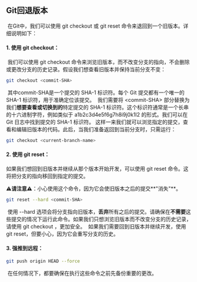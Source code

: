 ## Git回退版本

​	在Git中，我们可以使用 git checkout 或 git reset 命令来退回到一个旧版本。详细说明如下：

#### 1. 使用 git checkout：

​	我们可以使用 git checkout 命令来浏览旧版本，而不改变分支的指向，不会删除或更改分支的历史记录。假设我们想查看旧版本并保持当前分支不变：

````bash
git checkout <commit-SHA>
````
​	其中commit-SHA是一个提交的 SHA-1 标识符。每个 Git 提交都有一个唯一的 SHA-1 标识符，用于准确定位该提交。
​	我们需要将 &lt;commit-SHA&gt; 部分替换为我们**想要查看或切换到的**特定提交的 SHA-1 标识符。这个标识符通常是一个长串的十六进制字符，例如类似于 a1b2c3d4e5f6g7h8i9j0k1l2 的形式。我们可以在 Git 日志中找到提交的 SHA-1 标识符。
​	这样一来我们就可以浏览指定的提交，查看和编辑旧版本的代码。此后，当我们准备返回到当前分支时，只需运行：

````bash
git checkout <current-branch-name>
````



#### 2. 使用 git reset：

   如果我们想回到旧版本并继续从那个版本开始开发，可以使用 git reset 命令。这将把分支的指向移回到指定的提交。

⚠️**请注意**⚠️：小心使用这个命令，因为它会使旧版本之后的提交**"消失"**。

````bash
git reset --hard <commit-SHA>
````
​	使用 --hard 选项会将分支指向旧版本，**丢弃**所有之后的提交。请确保在**不需要**这些提交的情况下运行此命令。
​	如果我们只想浏览旧版本而不改变分支的历史记录，请使用 git checkout ，更加安全。
​	如果我们需要回到旧版本并继续开发，使用 git reset，但要小心，因为它会重写分支的历史。

#### 3. 强推到远程：

```bash
git push origin HEAD --force
```

​	在任何情况下，都要确保在执行这些命令之前先备份重要的更改。